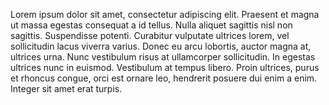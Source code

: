 Lorem ipsum dolor sit amet, consectetur adipiscing elit. Praesent et magna ut massa egestas consequat a id tellus. Nulla aliquet sagittis nisl non sagittis. Suspendisse potenti. Curabitur vulputate ultrices lorem, vel sollicitudin lacus viverra varius. Donec eu arcu lobortis, auctor magna at, ultrices urna. Nunc vestibulum risus at ullamcorper sollicitudin. In egestas ultrices nunc in euismod. Vestibulum at tempus libero. Proin ultrices, purus et rhoncus congue, orci est ornare leo, hendrerit posuere dui enim a enim. Integer sit amet erat turpis.
